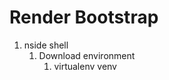 # Render Bootstrap
<ol>
	<li>nside shell
		<ol>
			<li>Download environment
				<ol>
					<li>virtualenv venv</li>
				</ol>
			</li>
		</ol>
	</li>
</ol>
	

